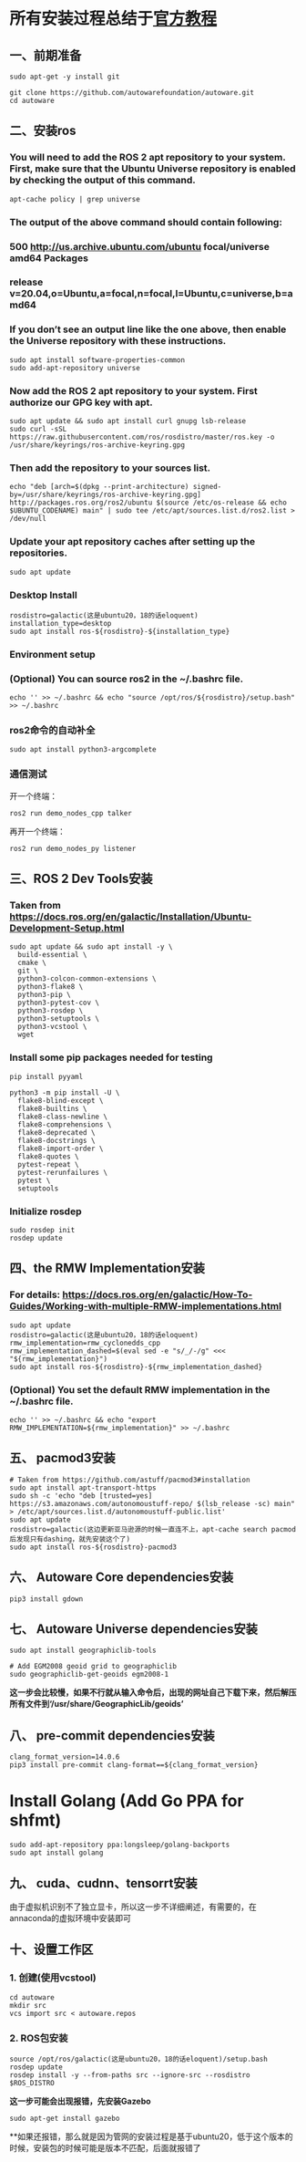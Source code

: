 # 所有安装过程总结于[官方教程](https://autowarefoundation.github.io/autoware-documentation/pr-82/installation/autoware/source-installation/)
## 一、前期准备
```
sudo apt-get -y install git

git clone https://github.com/autowarefoundation/autoware.git
cd autoware
```

## 二、安装ros
### You will need to add the ROS 2 apt repository to your system. First, make sure that the Ubuntu Universe repository is enabled by checking the output of this command.
```
apt-cache policy | grep universe
```

### The output of the above command should contain following:

### 500 http://us.archive.ubuntu.com/ubuntu focal/universe amd64 Packages
###     release v=20.04,o=Ubuntu,a=focal,n=focal,l=Ubuntu,c=universe,b=amd64

### If you don’t see an output line like the one above, then enable the Universe repository with these instructions.
```
sudo apt install software-properties-common
sudo add-apt-repository universe
```

### Now add the ROS 2 apt repository to your system. First authorize our GPG key with apt.
```
sudo apt update && sudo apt install curl gnupg lsb-release
sudo curl -sSL https://raw.githubusercontent.com/ros/rosdistro/master/ros.key -o /usr/share/keyrings/ros-archive-keyring.gpg
```

### Then add the repository to your sources list.
```
echo "deb [arch=$(dpkg --print-architecture) signed-by=/usr/share/keyrings/ros-archive-keyring.gpg] http://packages.ros.org/ros2/ubuntu $(source /etc/os-release && echo $UBUNTU_CODENAME) main" | sudo tee /etc/apt/sources.list.d/ros2.list > /dev/null
```
### Update your apt repository caches after setting up the repositories.
```
sudo apt update
```
### Desktop Install
```
rosdistro=galactic(这是ubuntu20，18的话eloquent)
installation_type=desktop
sudo apt install ros-${rosdistro}-${installation_type}
```

### Environment setup
### (Optional) You can source ros2 in the ~/.bashrc file.
```
echo '' >> ~/.bashrc && echo "source /opt/ros/${rosdistro}/setup.bash" >> ~/.bashrc
```

### ros2命令的自动补全
```
sudo apt install python3-argcomplete
```

### 通信测试
开一个终端：
```
ros2 run demo_nodes_cpp talker
```

再开一个终端：
```
ros2 run demo_nodes_py listener
```

## 三、ROS 2 Dev Tools安装
### Taken from https://docs.ros.org/en/galactic/Installation/Ubuntu-Development-Setup.html
```
sudo apt update && sudo apt install -y \
  build-essential \
  cmake \
  git \
  python3-colcon-common-extensions \
  python3-flake8 \
  python3-pip \
  python3-pytest-cov \
  python3-rosdep \
  python3-setuptools \
  python3-vcstool \
  wget
```

### Install some pip packages needed for testing
```
pip install pyyaml
```
```
python3 -m pip install -U \
  flake8-blind-except \
  flake8-builtins \
  flake8-class-newline \
  flake8-comprehensions \
  flake8-deprecated \
  flake8-docstrings \
  flake8-import-order \
  flake8-quotes \
  pytest-repeat \
  pytest-rerunfailures \
  pytest \
  setuptools
```


### Initialize rosdep
```
sudo rosdep init
rosdep update
```

## 四、the RMW Implementation安装
### For details: https://docs.ros.org/en/galactic/How-To-Guides/Working-with-multiple-RMW-implementations.html
```
sudo apt update
rosdistro=galactic(这是ubuntu20，18的话eloquent)
rmw_implementation=rmw_cyclonedds_cpp
rmw_implementation_dashed=$(eval sed -e "s/_/-/g" <<< "${rmw_implementation}")
sudo apt install ros-${rosdistro}-${rmw_implementation_dashed}
```

### (Optional) You set the default RMW implementation in the ~/.bashrc file.
```
echo '' >> ~/.bashrc && echo "export RMW_IMPLEMENTATION=${rmw_implementation}" >> ~/.bashrc
```

## 五、 pacmod3安装
```
# Taken from https://github.com/astuff/pacmod3#installation
sudo apt install apt-transport-https
sudo sh -c 'echo "deb [trusted=yes] https://s3.amazonaws.com/autonomoustuff-repo/ $(lsb_release -sc) main" > /etc/apt/sources.list.d/autonomoustuff-public.list'
sudo apt update
rosdistro=galactic(这边更新亚马逊源的时候一直连不上，apt-cache search pacmod后发现只有dashing，就先安装这个了)
sudo apt install ros-${rosdistro}-pacmod3
```

## 六、 Autoware Core dependencies安装
```
pip3 install gdown
```

## 七、 Autoware Universe dependencies安装
```
sudo apt install geographiclib-tools

# Add EGM2008 geoid grid to geographiclib
sudo geographiclib-get-geoids egm2008-1
```
**这一步会比较慢，如果不行就从输入命令后，出现的网址自己下载下来，然后解压所有文件到‘/usr/share/GeographicLib/geoids’**

## 八、 pre-commit dependencies安装
```
clang_format_version=14.0.6
pip3 install pre-commit clang-format==${clang_format_version}
```

# Install Golang (Add Go PPA for shfmt)
```
sudo add-apt-repository ppa:longsleep/golang-backports
sudo apt install golang
```

## 九、 cuda、cudnn、tensorrt安装
由于虚拟机识别不了独立显卡，所以这一步不详细阐述，有需要的，在annaconda的虚拟环境中安装即可

## 十、设置工作区
### 1. 创建(使用vcstool)
```
cd autoware
mkdir src
vcs import src < autoware.repos
```
### 2. ROS包安装
```
source /opt/ros/galactic(这是ubuntu20，18的话eloquent)/setup.bash
rosdep update
rosdep install -y --from-paths src --ignore-src --rosdistro $ROS_DISTRO
```
**这一步可能会出现报错，先安装Gazebo**
```
sudo apt-get install gazebo
```
**如果还报错，那么就是因为管网的安装过程是基于ubuntu20，低于这个版本的时候，安装包的时候可能是版本不匹配，后面就报错了

